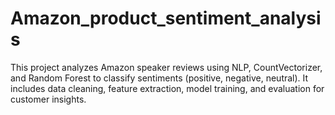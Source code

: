# Amazon_product_sentiment_analysis
This project analyzes Amazon speaker reviews using NLP, CountVectorizer, and Random Forest to classify sentiments (positive, negative, neutral). It includes data cleaning, feature extraction, model training, and evaluation for customer insights.
